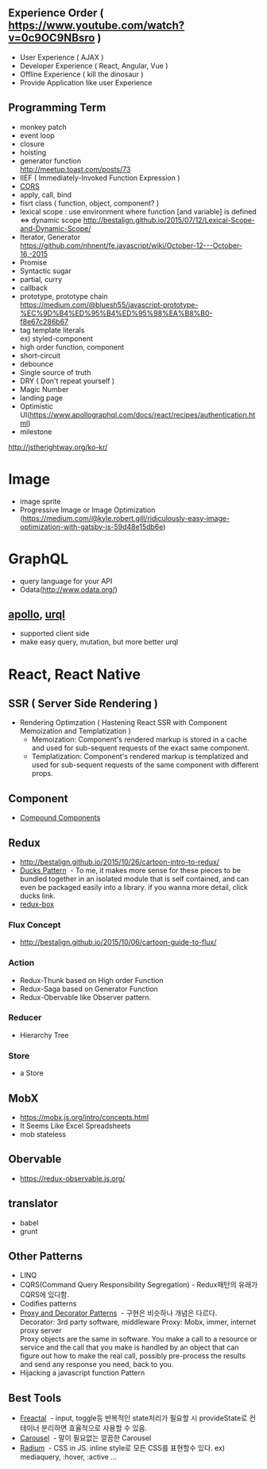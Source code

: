 ## Experience Order ( https://www.youtube.com/watch?v=0c9OC9NBsro )
- User Experience ( AJAX )
- Developer Experience ( React, Angular, Vue )
- Offline Experience ( kill the dinosaur )
- Provide Application like user Experience

## Programming Term
- monkey patch
- event loop
- closure
- hoisting
- generator function <br/>
  http://meetup.toast.com/posts/73
- IIEF ( Immediately-Invoked Function Expression )
- [CORS](http://homoefficio.github.io/2015/07/21/Cross-Origin-Resource-Sharing/)
- apply, call, bind
- fisrt class ( function, object, component? )
- lexical scope : use environment where function [and variable] is defined 
<=> dynamic scope
  http://bestalign.github.io/2015/07/12/Lexical-Scope-and-Dynamic-Scope/
- Iterator, Generator <br/>
  https://github.com/nhnent/fe.javascript/wiki/October-12---October-16,-2015
- Promise
- Syntactic sugar
- partial, curry
- callback
- prototype, prototype chain <br/>
  https://medium.com/@bluesh55/javascript-prototype-%EC%9D%B4%ED%95%B4%ED%95%98%EA%B8%B0-f8e67c286b67
- tag template literals <br/>
  ex) styled-component
- high order function, component
- short-circuit
- debounce
- Single source of truth
- DRY ( Don't repeat yourself )
- Magic Number
- landing page
- Optimistic UI(https://www.apollographql.com/docs/react/recipes/authentication.html)
- milestone

http://jstherightway.org/ko-kr/

# Image
- image sprite
- Progressive Image or Image Optimization (https://medium.com/@kyle.robert.gill/ridiculously-easy-image-optimization-with-gatsby-js-59d48e15db6e)


# GraphQL
- query language for your API
- Odata(http://www.odata.org/)

## [apollo](https://www.apollographql.com/), [urql](https://github.com/FormidableLabs/urql)
- supported client side
- make easy query, mutation, but more better urql

# React, React Native

## SSR ( Server Side Rendering )
- Rendering Optimzation ( Hastening React SSR with Component Memoization and Templatization )
  - Memoization: Component's rendered markup is stored in a cache and used for sub-sequent requests of 
  the exact same component.
  - Templatization: Component's rendered markup is templatized and used for sub-sequent requests of the 
  same component with different props.

## Component
- [Compound Components](https://www.youtube.com/watch?v=hEGg-3pIHlE)


## Redux
- http://bestalign.github.io/2015/10/26/cartoon-intro-to-redux/
- [Ducks Pattern](https://github.com/erikras/ducks-modular-redux)
  - To me, it makes more sense for these pieces to be bundled together in an isolated module that is self contained, and can even be packaged easily into a library. if you wanna more detail, click ducks link.
- [redux-box](https://github.com/anish000kumar/redux-box)

### Flux Concept
- http://bestalign.github.io/2015/10/06/cartoon-guide-to-flux/
### Action
- Redux-Thunk
based on High order Function
- Redux-Saga 
based on Generator Function
- Redux-Obervable
like Observer pattern.
### Reducer
- Hierarchy Tree
### Store
- a Store 

## MobX
- https://mobx.js.org/intro/concepts.html
- It Seems Like Excel Spreadsheets
- mob stateless


## Obervable
- https://redux-observable.js.org/

## translator
- babel
- grunt

## Other Patterns
- LINQ
- CQRS(Command Query Responsibility Segregation) - Redux패턴의 유래가 CQRS에 있다함.
- Codifies patterns
- [Proxy and Decorator Patterns](https://lostechies.com/derickbailey/2012/03/29/proxies-and-decorators-in-javascript/)
  - 구현은 비슷하나 개념은 다르다. <br/>
  Decorator: 3rd party software, middleware
  Proxy: Mobx, immer, internet proxy server <br/>
  Proxy objects are the same in software. You make a call to a resource or service and the call that you make is handled by an object that can figure out how to make the real call, possibly pre-process the results and send any response you need, back to you.
- Hijacking a javascript function Pattern

## Best Tools
- [Freactal](https://github.com/FormidableLabs/freactal)
  - input, toggle등 반복적인 state처리가 필요할 시 provideState로 컨테이너 분리하면 효율적으로 사용할 수 있음.
- [Carousel](https://github.com/FormidableLabs/nuka-carousel)
  - 말이 필요없는 깔끔한 Carousel
- [Radium](https://github.com/FormidableLabs/radium)
  - CSS in JS. inline style로 모든 CSS를 표현할수 있다. ex) mediaquery, :hover, :active ...
  
